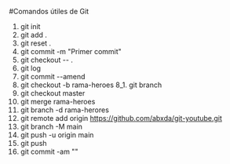 #Comandos útiles de Git

1. git init
2. git add . 
3. git reset .
4. git commit -m "Primer commit"
5. git checkout -- .
6. git log
7. git commit --amend
8. git checkout -b rama-heroes
8_1. git branch
9. git checkout master
10. git merge rama-heroes
11. git branch -d rama-herores
12. git remote add origin https://github.com/abxda/git-youtube.git
13. git branch -M main
14. git push -u origin main
15. git push
16. git commit -am ""